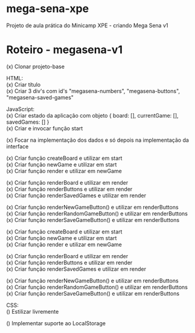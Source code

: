 # mega-sena-xpe
Projeto de aula prática do Minicamp XPE - criando Mega Sena v1

Roteiro - megasena-v1 <br>
=====================

(x) Clonar projeto-base <br>

HTML: <br>
(x) Criar título <br>
(x) Criar 3 div's com id's "megasena-numbers", "megasena-buttons", "megasena-saved-games" <br>

JavaScript: <br>
(x) Criar estado da aplicação com objeto { board: [], currentGame: [], savedGames: [] } <br>
(x) Criar e invocar função start <br>

(x) Focar na implementação dos dados e só depois
   na implementação da interface  <br>

(x) Criar função createBoard e utilizar em start  <br>
(x) Criar função newGame e utilizar em start  <br>
(x) Criar função render e utilizar em newGame  <br>

(x) Criar função renderBoard e utilizar em render  <br>
(x) Criar função renderButtons e utilizar em render  <br>
(x) Criar função renderSavedGames e utilizar em render  <br>

(x) Criar função renderNewGameButton() e utilizar em renderButtons  <br>
(x) Criar função renderRandomGameButton() e utilizar em renderButtons  <br>
(x) Criar função renderSaveGameButton() e utilizar em renderButtons  <br>

(x) Criar função createBoard e utilizar em start <br>
(x) Criar função newGame e utilizar em start <br>
(x) Criar função render e utilizar em newGame <br>

(x) Criar função renderBoard e utilizar em render <br>
(x) Criar função renderButtons e utilizar em render <br>
(x) Criar função renderSavedGames e utilizar em render <br>

(x) Criar função renderNewGameButton() e utilizar em renderButtons <br>
(x) Criar função renderRandomGameButton() e utilizar em renderButtons <br>
(x) Criar função renderSaveGameButton() e utilizar em renderButtons <br>

CSS: <br>
() Estilizar livremente

() Implementar suporte ao LocalStorage
